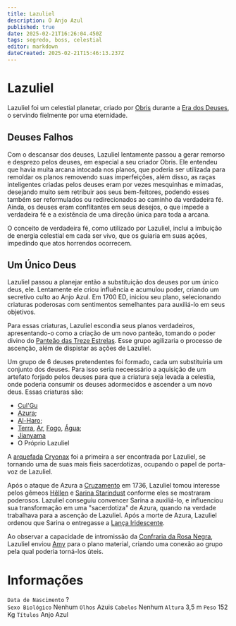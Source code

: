 ```yaml
---
title: Lazuliel
description: O Anjo Azul
published: true
date: 2025-02-21T16:26:04.450Z
tags: segredo, boss, celestial
editor: markdown
dateCreated: 2025-02-21T15:46:13.237Z
---
```


# Lazuliel
Lazuliel foi um celestial planetar, criado por [Obris](/divindades/panteao-das-treze-estrelas/obris) durante a [Era dos Deuses](/linha-do-tempo), o servindo fielmente por uma eternidade. 

## Deuses Falhos

Com o descansar dos deuses, Lazuliel lentamente passou a gerar remorso e desprezo pelos deuses, em especial a seu criador Obris. Ele entendeu que havia muita arcana intocada nos planos, que poderia ser utilizada para remoldar os planos removendo suas imperfeições, além disso, as raças inteligentes criadas pelos deuses eram por vezes mesquinhas e mimadas, desejando muito sem retribuir aos seus bem-feitores, podendo esses também ser reformulados ou redirecionados ao caminho da verdadeira fé. Ainda, os deuses eram conflitantes em seus desejos, o que impede a verdadeira fé e a existência de uma direção única para toda a arcana.

O conceito de verdadeira fé, como utilizado por Lazuliel, inclui a imbuição de energia celestial em cada ser vivo, que os guiaria em suas ações, impedindo que atos horrendos ocorrecem.

## Um Único Deus

Lazuliel passou a planejar então a substituição dos deuses por um único deus, ele. Lentamente ele criou influência e acumulou poder, criando um secretivo culto ao Anjo Azul. Em 1700 ED, iniciou seu plano, selecionando criaturas poderosas com sentimentos semelhantes para auxiliá-lo em seus objetivos.

Para essas criaturas, Lazuliel escondia seus planos verdadeiros, apresentando-o como a criação de um novo panteão, tomando o poder divino do [Panteão das Treze Estrelas](/divindades/panteao-das-treze-estrelas). Esse grupo agilizaria o processo de ascenção, além de dispistar as ações de Lazuliel.

Um grupo de 6 deuses pretendentes foi formado, cada um substituiria um conjunto dos deuses. Para isso seria neceessário a aquisição de um artefato forjado pelos deuses para que a criatura seja levada a celestia, onde poderia consumir os deuses adormecidos e ascender a um novo deus. Essas criaturas são:

- [Cul'Gu](/individuos/culgu)
- [Azura](/individuos/azura);
- [Al-Haro](/individuos/al-haro);
- [Terra](/individuos/terra), [Ar](/individuos/ar), [Fogo](/individuos/fogo), [Água](/individuos/agua);
- [Jianyama](/individuos/jianyama)
- O Próprio Lazuliel

A [arquefada](/rankings-e-titulos/magico/arquefada) [Cryonax](/individuos/cryonax) foi a primeira a ser encontrada por Lazuliel, se tornando uma de suas mais fieis sacerdotizas, ocupando o papel de porta-voz de Lazuliel.

Após o ataque de Azura a [Cruzamento](/lugares/plano-material/drafeon/sul-de-drafeon/cruzamento) em 1736, Lazuliel tomou interesse pelos gêmeos [Hêllen](/individuos/personagens-de-jogadores/hellen-starindust) e [Sarina Starindust](/individuos/sarina-starindust) conforme eles se mostraram poderosos. Lazuliel conseguiu convencer Sarina a auxiliá-lo, e influenciou sua transformação em uma "sacerdotiza" de Azura, quando na verdade trabalhava para a ascenção de Lazuliel. Após a morte de Azura, Lazuliel ordenou que Sarina o entregasse a [Lança Iridescente](/itens/lanca-iridescente).

Ao observar a capacidade de intromissão da [Confraria da Rosa Negra](/faccoes/faccoes-independentes/confraria-da-rosa-negra), Lazuliel enviou [Amy](/individuos/personagens-de-jogadores/amy) para o plano material, criando uma conexão ao grupo pela qual poderia torná-los úteis.

# Informações
`Data de Nascimento` ?  
`Sexo Biológico` Nenhum
`Olhos` Azuis
`Cabelos` Nenhum
`Altura` 3,5 m
`Peso` 152 Kg
`Títulos` Anjo Azul